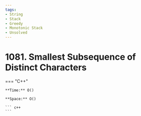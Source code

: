 ```yaml
---
tags:
- String
- Stack
- Greedy
- Monotonic Stack
- Unsolved
---
```



# 1081. Smallest Subsequence of Distinct Characters

=== "C++"

    **Time:** O()

    **Space:** O()

    ``` c++
    ```